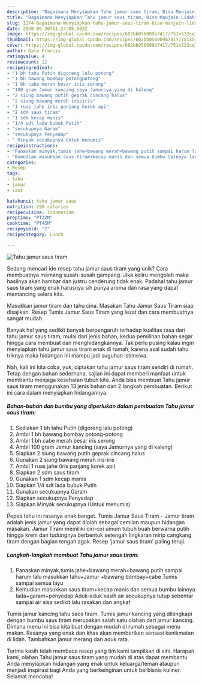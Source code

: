 ```yaml
---
description: "Bagaimana Menyiapkan Tahu jamur saus tiram, Bisa Manjain Lidah"
title: "Bagaimana Menyiapkan Tahu jamur saus tiram, Bisa Manjain Lidah"
slug: 1174-bagaimana-menyiapkan-tahu-jamur-saus-tiram-bisa-manjain-lidah
date: 2020-09-30T11:24:05.502Z
image: https://img-global.cpcdn.com/recipes/602bb056009b7417/751x532cq70/tahu-jamur-saus-tiram-foto-resep-utama.jpg
thumbnail: https://img-global.cpcdn.com/recipes/602bb056009b7417/751x532cq70/tahu-jamur-saus-tiram-foto-resep-utama.jpg
cover: https://img-global.cpcdn.com/recipes/602bb056009b7417/751x532cq70/tahu-jamur-saus-tiram-foto-resep-utama.jpg
author: Dale Francis
ratingvalue: 4
reviewcount: 12
recipeingredient:
- "1 bh tahu Putih digoreng lalu potong"
- "1 bh bawang bombay potongpotong"
- "1 bh cabe merah besar iris serong"
- "100 gram Jamur kancing saya Jamurnya yang di kaleng"
- "2 siung bawang putih geprak cincang halus"
- "2 siung bawang merah irisiris"
- "1 ruas jahe iris panjang korek api"
- "2 sdm saus tiram"
- "1 sdm kecap manis"
- "1/4 sdt lada bubuk Putih"
- "secukupnya Garam"
- "secukupnya Penyedap"
- " Minyak secukupnya Untuk menumis"
recipeinstructions:
- "Panaskan minyak,tumis jahe+bawang merah+bawang putih sampai harum lalu masukkan tahu+Jamur +bawang bombay+cabe Tumis sampai semua layu"
- "Kemudian masukkan saus tiram+kecap manis dan semua bumbu lainnya lada+garam+penyedap Aduk-aduk kasih air secukupnya tutup sebentar sampai air sisa sedikit lalu rasakan dan angkat"
categories:
- Resep
tags:
- tahu
- jamur
- saus

katakunci: tahu jamur saus 
nutrition: 298 calories
recipecuisine: Indonesian
preptime: "PT22M"
cooktime: "PT45M"
recipeyield: "2"
recipecategory: Lunch

---
```



![Tahu jamur saus tiram](https://img-global.cpcdn.com/recipes/602bb056009b7417/751x532cq70/tahu-jamur-saus-tiram-foto-resep-utama.jpg)

Sedang mencari ide resep tahu jamur saus tiram yang unik? Cara membuatnya memang susah-susah gampang. Jika keliru mengolah maka hasilnya akan hambar dan justru cenderung tidak enak. Padahal tahu jamur saus tiram yang enak harusnya sih punya aroma dan rasa yang dapat memancing selera kita.

Masukkan jamur tiram dan tahu cina. Masakan Tahu Jamur Saus Tiram siap disajikan. Resep Tumis Jamur Saus Tiram yang lezat dan cara membuatnya sangat mudah.

Banyak hal yang sedikit banyak berpengaruh terhadap kualitas rasa dari tahu jamur saus tiram, mulai dari jenis bahan, kedua pemilihan bahan segar hingga cara membuat dan menghidangkannya. Tak perlu pusing kalau ingin menyiapkan tahu jamur saus tiram enak di rumah, karena asal sudah tahu triknya maka hidangan ini mampu jadi suguhan istimewa.


Nah, kali ini kita coba, yuk, ciptakan tahu jamur saus tiram sendiri di rumah. Tetap dengan bahan sederhana, sajian ini dapat memberi manfaat untuk membantu menjaga kesehatan tubuh kita. Anda bisa membuat Tahu jamur saus tiram menggunakan 13 jenis bahan dan 2 langkah pembuatan. Berikut ini cara dalam menyiapkan hidangannya.

<!--inarticleads1-->

##### Bahan-bahan dan bumbu yang diperlukan dalam pembuatan Tahu jamur saus tiram:

1. Sediakan 1 bh tahu Putih (digoreng lalu potong)
1. Ambil 1 bh bawang bombay potong-potong
1. Ambil 1 bh cabe merah besar iris serong
1. Ambil 100 gram Jamur kancing (saya Jamurnya yang di kaleng)
1. Siapkan 2 siung bawang putih geprak cincang halus
1. Gunakan 2 siung bawang merah iris-iris
1. Ambil 1 ruas jahe (iris panjang korek api)
1. Siapkan 2 sdm saus tiram
1. Gunakan 1 sdm kecap manis
1. Siapkan 1/4 sdt lada bubuk Putih
1. Gunakan secukupnya Garam
1. Siapkan secukupnya Penyedap
1. Siapkan  Minyak secukupnya (Untuk menumis)


Pepes tahu ini rasanya enak banget. Tumis Jamur Saus Tiram - Jamur tiram adalah jenis jamur yang dapat diolah sebagai cemilan maupun hidangan masakan. Jamur Tiram memiliki ciri-ciri umum tubuh buah berwarna putih hingga krem dan tudungnya berbentuk setengah lingkaran mirip cangkang tiram dengan bagian tengah agak. Resep &#39;jamur saus tiram&#39; paling teruji. 

<!--inarticleads2-->

##### Langkah-langkah membuat Tahu jamur saus tiram:

1. Panaskan minyak,tumis jahe+bawang merah+bawang putih sampai harum lalu masukkan tahu+Jamur +bawang bombay+cabe Tumis sampai semua layu
1. Kemudian masukkan saus tiram+kecap manis dan semua bumbu lainnya lada+garam+penyedap Aduk-aduk kasih air secukupnya tutup sebentar sampai air sisa sedikit lalu rasakan dan angkat


Tumis jamur kancing tahu saos tiram. Tumis jamur kancing yang dilengkapi dengan bumbu saus tiram merupakan salah satu olahan dari jamur kancing. Dimana menu ini bisa kita buat dengan mudah di rumah sebagai menu makan. Rasanya yang enak dan khas akan memberikan sensasi kenikmatan di lidah. Tambahkan jamur merang dan aduk rata. 

Terima kasih telah membaca resep yang tim kami tampilkan di sini. Harapan kami, olahan Tahu jamur saus tiram yang mudah di atas dapat membantu Anda menyiapkan hidangan yang enak untuk keluarga/teman ataupun menjadi inspirasi bagi Anda yang berkeinginan untuk berbisnis kuliner. Selamat mencoba!
